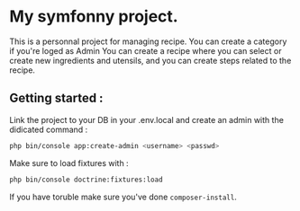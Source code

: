 # My symfonny project.

This is a personnal project for managing recipe. 
You can create a category if you're loged as Admin
You can create a recipe where you can select or create new ingredients and utensils, and you can create steps related to the recipe. 

## Getting started  : 

Link the project to your DB in your .env.local and create an admin with the didicated command :

```bash
php bin/console app:create-admin <username> <passwd>
```

Make sure to load fixtures with : 

```bash
php bin/console doctrine:fixtures:load
```

If you have toruble make sure you've done `composer-install`. 



